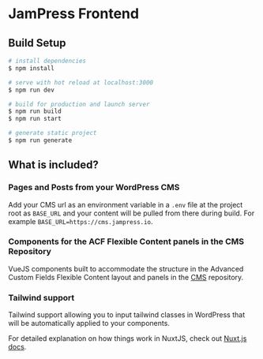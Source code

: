 # JamPress Frontend

## Build Setup

```bash
# install dependencies
$ npm install

# serve with hot reload at localhost:3000
$ npm run dev

# build for production and launch server
$ npm run build
$ npm run start

# generate static project
$ npm run generate
```

## What is included?

### Pages and Posts from your WordPress CMS
Add your CMS url as an environment variable in a `.env` file at the project root as `BASE_URL` and your content will be pulled from there during build. For example `BASE_URL=https://cms.jampress.io`.

### Components for the ACF Flexible Content panels in the CMS Repository
VueJS components built to accommodate the structure in the Advanced Custom Fields Flexible Content layout and panels in the [CMS](https://github.com/jampress-io/cms) repository.

### Tailwind support
Tailwind support allowing you to input tailwind classes in WordPress that will be automatically applied to your components.


For detailed explanation on how things work in NuxtJS, check out [Nuxt.js docs](https://nuxtjs.org).
